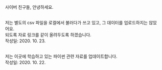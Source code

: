 사이버 친구들, 안녕하세요.

<br> 저는 별도의 csv 파일을 로컬에서 불러다가 쓰고 있고, 그 데이터를 업로드하지는 않았어요.
<br> 되도록 자료 링크를 같이 올려두도록 하겠습니다.
<br> 작성일: 2020. 10. 23.

<br> 저는 이곳에 학습하고 있는 파이썬 관련 자료를 업데이트합니다.
<br> 작성일: 2020. 10. 22.
